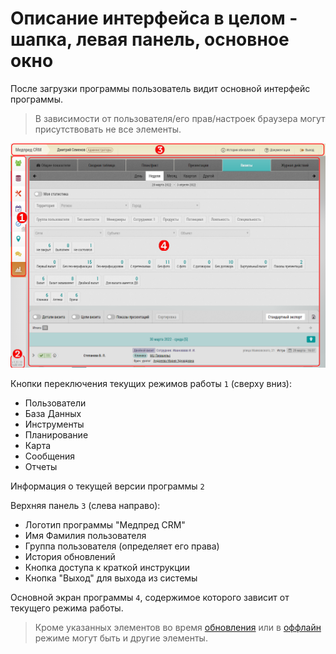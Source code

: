 # Описание интерфейса в целом - шапка, левая панель, основное окно

После загрузки программы пользователь видит основной интерфейс программы.

> В зависимости от пользователя/его прав/настроек браузера могут присутствовать не все элементы.


![](../images/common-interface.png)

Кнопки переключения текущих режимов работы `1` (сверху вниз):
- Пользователи
- База Данных
- Инструменты
- Планирование
- Карта
- Сообщения
- Отчеты

Информация о текущей версии программы `2` 

Верхняя панель `3` (слева направо):
- Логотип программы "Медпред CRM"
- Имя Фамилия пользователя
- Группа пользователя (определяет его права)
- История обновлений
- Кнопка доступа к краткой инструкции
- Кнопка "Выход" для выхода из системы

Основной экран программы `4`, содержимое которого зависит от текущего режима работы.

> Кроме указанных элементов во время [обновления](common-update.html) или в [оффлайн](common-offline.html) режиме могут быть и другие элементы.
